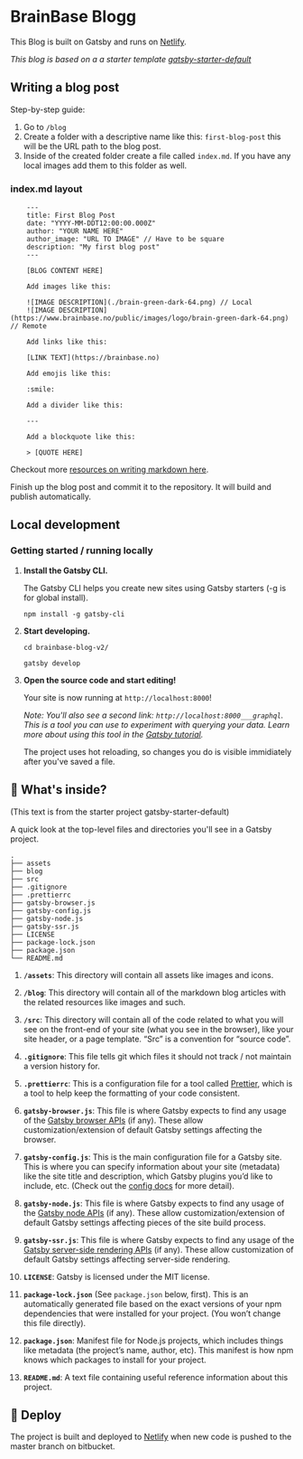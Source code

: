 # BrainBase Blogg
 
 This Blog is built on Gatsby and runs on [Netlify](https://netlify.com). 

_This blog is based on a a starter template [gatsby-starter-default](https://github.com/gatsbyjs/gatsby-starter-default)_

## Writing a blog post

Step-by-step guide:  
1.  Go to `/blog`  
2.  Create a folder with a descriptive name like this: `first-blog-post` this will be the URL path to the blog post.  
3.  Inside of the created folder create a file called `index.md`. If you have any local images add them to this folder as well. 

### index.md layout
```
    ---
    title: First Blog Post
    date: "YYYY-MM-DDT12:00:00.000Z"
    author: "YOUR NAME HERE"
    author_image: "URL TO IMAGE" // Have to be square
    description: "My first blog post"
    ---

    [BLOG CONTENT HERE]

    Add images like this:
    
    ![IMAGE DESCRIPTION](./brain-green-dark-64.png) // Local
    ![IMAGE DESCRIPTION](https://www.brainbase.no/public/images/logo/brain-green-dark-64.png) // Remote

    Add links like this:

    [LINK TEXT](https://brainbase.no)

    Add emojis like this:

    :smile:

    Add a divider like this:

    ---

    Add a blockquote like this:

    > [QUOTE HERE]

```  

Checkout more [resources on writing markdown here](https://github.com/adam-p/markdown-here/wiki/Markdown-Cheatsheet).  

Finish up the blog post and commit it to the repository. It will build and publish automatically.  

## Local development

### Getting started / running locally

1.  **Install the Gatsby CLI.**

    The Gatsby CLI helps you create new sites using Gatsby starters (-g is for global install).

    ```
    npm install -g gatsby-cli
    ```


2.  **Start developing.**

    ```
    cd brainbase-blog-v2/

    gatsby develop
    ```

2.  **Open the source code and start editing!**

    Your site is now running at `http://localhost:8000`!
    
    *Note: You'll also see a second link: `http://localhost:8000___graphql`. This is a tool you can use to experiment with querying your data. Learn more about using this tool in the [Gatsby tutorial](https://next.gatsbyjs.org/tutorial/part-five/#introducing-graphiql).*
    
    The project uses hot reloading, so changes you do is visible immidiately after you've saved a file.
    
## 🧐 What's inside?

(This text is from the starter project gatsby-starter-default)

A quick look at the top-level files and directories you'll see in a Gatsby project.

    .
    ├── assets
    ├── blog
    ├── src
    ├── .gitignore
    ├── .prettierrc
    ├── gatsby-browser.js
    ├── gatsby-config.js
    ├── gatsby-node.js
    ├── gatsby-ssr.js
    ├── LICENSE
    ├── package-lock.json
    ├── package.json
    └── README.md

  1.  **`/assets`**: This directory will contain all assets like images and icons.

  2.  **`/blog`**: This directory will contain all of the markdown blog articles with the related resources like images and such.

  3.  **`/src`**: This directory will contain all of the code related to what you will see on the front-end of your site (what you see in the browser), like your site header, or a page template. “Src” is a convention for “source code”.
  
  4.  **`.gitignore`**: This file tells git which files it should not track / not maintain a version history for.
  
  5.  **`.prettierrc`**: This is a configuration file for a tool called [Prettier](https://prettier.io/), which is a tool to help keep the formatting of your code consistent.
  
  6.  **`gatsby-browser.js`**: This file is where Gatsby expects to find any usage of the [Gatsby browser APIs](https://next.gatsbyjs.org/docs/browser-apis/) (if any). These allow customization/extension of default Gatsby settings affecting the browser.
  
  7.  **`gatsby-config.js`**: This is the main configuration file for a Gatsby site. This is where you can specify information about your site (metadata) like the site title and description, which Gatsby plugins you’d like to include, etc. (Check out the [config docs](https://next.gatsbyjs.org/docs/gatsby-config/) for more detail).
  
  8.  **`gatsby-node.js`**: This file is where Gatsby expects to find any usage of the [Gatsby node APIs](https://next.gatsbyjs.org/docs/node-apis/) (if any). These allow customization/extension of default Gatsby settings affecting pieces of the site build process.
  
  9.  **`gatsby-ssr.js`**: This file is where Gatsby expects to find any usage of the [Gatsby server-side rendering APIs](https://next.gatsbyjs.org/docs/ssr-apis/) (if any). These allow customization of default Gatsby settings affecting server-side rendering.
  
  10.  **`LICENSE`**: Gatsby is licensed under the MIT license.
  
  11.  **`package-lock.json`** (See `package.json` below, first). This is an automatically generated file based on the exact versions of your npm dependencies that were installed for your project. (You won’t change this file directly).
  
  12.  **`package.json`**: Manifest file for Node.js projects, which includes things like metadata (the project’s name, author, etc). This manifest is how npm knows which packages to install for your project.
  
  13.  **`README.md`**: A text file containing useful reference information about this project.
  


## 💫 Deploy

The project is built and deployed to [Netlify](https://netlify.com) when new code is pushed to the master branch on bitbucket. 
